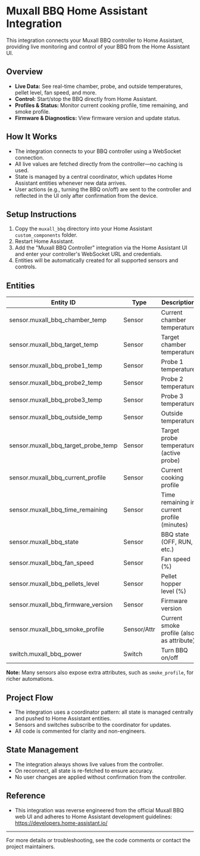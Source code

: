 # Muxall BBQ Home Assistant Integration

This integration connects your Muxall BBQ controller to Home Assistant, providing live monitoring and control of your BBQ from the Home Assistant UI.

## Overview
- **Live Data:** See real-time chamber, probe, and outside temperatures, pellet level, fan speed, and more.
- **Control:** Start/stop the BBQ directly from Home Assistant.
- **Profiles & Status:** Monitor current cooking profile, time remaining, and smoke profile.
- **Firmware & Diagnostics:** View firmware version and update status.

## How It Works
- The integration connects to your BBQ controller using a WebSocket connection.
- All live values are fetched directly from the controller—no caching is used.
- State is managed by a central coordinator, which updates Home Assistant entities whenever new data arrives.
- User actions (e.g., turning the BBQ on/off) are sent to the controller and reflected in the UI only after confirmation from the device.

## Setup Instructions
1. Copy the `muxall_bbq` directory into your Home Assistant `custom_components` folder.
2. Restart Home Assistant.
3. Add the "Muxall BBQ Controller" integration via the Home Assistant UI and enter your controller's WebSocket URL and credentials.
4. Entities will be automatically created for all supported sensors and controls.

## Entities

| Entity ID                        | Type         | Description                                      |
|----------------------------------|--------------|--------------------------------------------------|
| sensor.muxall_bbq_chamber_temp   | Sensor       | Current chamber temperature                       |
| sensor.muxall_bbq_target_temp    | Sensor       | Target chamber temperature                        |
| sensor.muxall_bbq_probe1_temp    | Sensor       | Probe 1 temperature                              |
| sensor.muxall_bbq_probe2_temp    | Sensor       | Probe 2 temperature                              |
| sensor.muxall_bbq_probe3_temp    | Sensor       | Probe 3 temperature                              |
| sensor.muxall_bbq_outside_temp   | Sensor       | Outside temperature                              |
| sensor.muxall_bbq_target_probe_temp | Sensor    | Target probe temperature (active probe)           |
| sensor.muxall_bbq_current_profile| Sensor       | Current cooking profile                           |
| sensor.muxall_bbq_time_remaining | Sensor       | Time remaining in current profile (minutes)       |
| sensor.muxall_bbq_state          | Sensor       | BBQ state (OFF, RUN, etc.)                        |
| sensor.muxall_bbq_fan_speed      | Sensor       | Fan speed (%)                                    |
| sensor.muxall_bbq_pellets_level  | Sensor       | Pellet hopper level (%)                           |
| sensor.muxall_bbq_firmware_version | Sensor     | Firmware version                                 |
| sensor.muxall_bbq_smoke_profile  | Sensor/Attr  | Current smoke profile (also as attribute)         |
| switch.muxall_bbq_power          | Switch       | Turn BBQ on/off                                   |

**Note:** Many sensors also expose extra attributes, such as `smoke_profile`, for richer automations.

## Project Flow
- The integration uses a coordinator pattern: all state is managed centrally and pushed to Home Assistant entities.
- Sensors and switches subscribe to the coordinator for updates.
- All code is commented for clarity and non-engineers.

## State Management
- The integration always shows live values from the controller.
- On reconnect, all state is re-fetched to ensure accuracy.
- No user changes are applied without confirmation from the controller.

## Reference
- This integration was reverse engineered from the official Muxall BBQ web UI and adheres to Home Assistant development guidelines: https://developers.home-assistant.io/

---

For more details or troubleshooting, see the code comments or contact the project maintainers. 